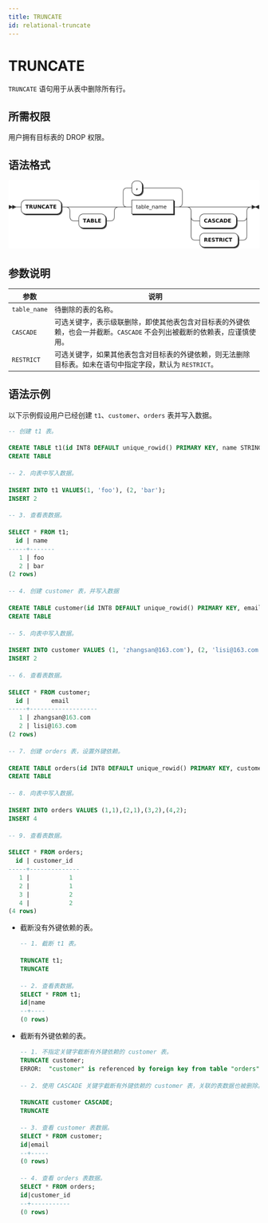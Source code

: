 ```yaml
---
title: TRUNCATE
id: relational-truncate
---
```


# TRUNCATE

`TRUNCATE` 语句用于从表中删除所有行。

## 所需权限

用户拥有目标表的 DROP 权限。

## 语法格式

![](../../../static/sql-reference/ZxUobElItoWiPgxsjASc3yoan8c.png)

## 参数说明

| 参数 | 说明 |
| --- | --- |
| `table_name` | 待删除的表的名称。|
| `CASCADE` | 可选关键字，表示级联删除，即使其他表包含对目标表的外键依赖，也会一并截断。`CASCADE` 不会列出被截断的依赖表，应谨慎使用。|
| `RESTRICT` | 可选关键字，如果其他表包含对目标表的外键依赖，则无法删除目标表。如未在语句中指定字段，默认为 `RESTRICT`。|

## 语法示例

以下示例假设用户已经创建 `t1`、`customer`、`orders` 表并写入数据。

```sql
-- 创建 t1 表。

CREATE TABLE t1(id INT8 DEFAULT unique_rowid() PRIMARY KEY, name STRING);
CREATE TABLE 

-- 2. 向表中写入数据。

INSERT INTO t1 VALUES(1, 'foo'), (2, 'bar');
INSERT 2

-- 3. 查看表数据。

SELECT * FROM t1;
  id | name
-----+-------
   1 | foo
   2 | bar
(2 rows)

-- 4. 创建 customer 表，并写入数据

CREATE TABLE customer(id INT8 DEFAULT unique_rowid() PRIMARY KEY, email STRING);
CREATE TABLE

-- 5. 向表中写入数据。

INSERT INTO customer VALUES (1, 'zhangsan@163.com'), (2, 'lisi@163.com');
INSERT 2

-- 6. 查看表数据。

SELECT * FROM customer;
  id |      email
-----+-------------------
   1 | zhangsan@163.com
   2 | lisi@163.com
(2 rows)

-- 7. 创建 orders 表，设置外键依赖。

CREATE TABLE orders(id INT8 DEFAULT unique_rowid() PRIMARY KEY, customer_id INT REFERENCES customer(id) ON DELETE CASCADE);
CREATE TABLE 

-- 8. 向表中写入数据。

INSERT INTO orders VALUES (1,1),(2,1),(3,2),(4,2);
INSERT 4

-- 9. 查看表数据。

SELECT * FROM orders;
  id | customer_id
-----+--------------
   1 |           1
   2 |           1
   3 |           2
   4 |           2
(4 rows)
```

- 截断没有外键依赖的表。

    ```sql
    -- 1. 截断 t1 表。

    TRUNCATE t1;
    TRUNCATE

    -- 2. 查看表数据。
    SELECT * FROM t1;
    id|name
    --+----
    (0 rows)
    ```

- 截断有外键依赖的表。

    ```sql
    -- 1. 不指定关键字截断有外键依赖的 customer 表。
    TRUNCATE customer;
    ERROR:  "customer" is referenced by foreign key from table "orders"

    -- 2. 使用 CASCADE 关键字截断有外键依赖的 customer 表，关联的表数据也被删除。

    TRUNCATE customer CASCADE;
    TRUNCATE 

    -- 3. 查看 customer 表数据。
    SELECT * FROM customer;
    id|email
    --+-----
    (0 rows)

    -- 4. 查看 orders 表数据。
    SELECT * FROM orders;
    id|customer_id
    --+-----------
    (0 rows)
    ```
